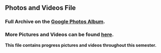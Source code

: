 ## Photos and Videos File
### Full Archive on the [Google Photos Album](https://photos.app.goo.gl/ZfBYK8EUVNoW4LV16).

### More Pictures and Videos can be found [here](https://drive.google.com/drive/folders/1nzZodJMERxa7I7JBDwgvd9ijPDhNLQwu?usp=sharing).

**This file contains progress pictures and videos throughout this semester.**


